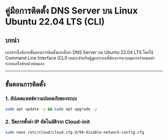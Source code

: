 # คู่มือการติดตั้ง DNS Server บน Linux Ubuntu 22.04 LTS (CLI)

## บทนำ  
เอกสารนี้อธิบายขั้นตอนการติดตั้งและตั้งค่า DNS Server บน Ubuntu 22.04 LTS โดยใช้ Command Line Interface (CLI) เหมาะสำหรับผู้ดูแลระบบที่ต้องการควบคุมการกำหนดค่าระบบเครือข่ายด้วยตนเอง

---

## ขั้นตอนการติดตั้ง

### 1. อัปเดตแพตช์ความปลอดภัยของระบบ

```bash
sudo apt update -y && sudo apt upgrade -y
```

### 2. ปิดการตั้งค่า IP อัตโนมัติจาก Cloud-init

```bash
sudo nano /etc/cloud/cloud.cfg.d/99-disable-network-config.cfg
```
